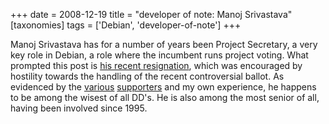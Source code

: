 +++
date = 2008-12-19
title = "developer of note: Manoj Srivastava"
[taxonomies]
tags = ['Debian', 'developer-of-note']
+++

Manoj Srivastava has for a number of years been Project Secretary, a
very key role in Debian, a role where the incumbent runs project voting.
What prompted this post is [his recent resignation], which was
encouraged by hostility towards the handling of the recent controversial
ballot. As evidenced by the [various] [supporters] and my own
experience, he happens to be among the wisest of all DD's. He is also
among the most senior of all, having been involved since 1995.

  [his recent resignation]: http://lists.debian.org/debian-vote/2008/12/msg00275.html
  [various]: http://lists.debian.org/debian-vote/2008/12/msg00285.html
  [supporters]: http://lists.debian.org/debian-vote/2008/12/msg00292.html
